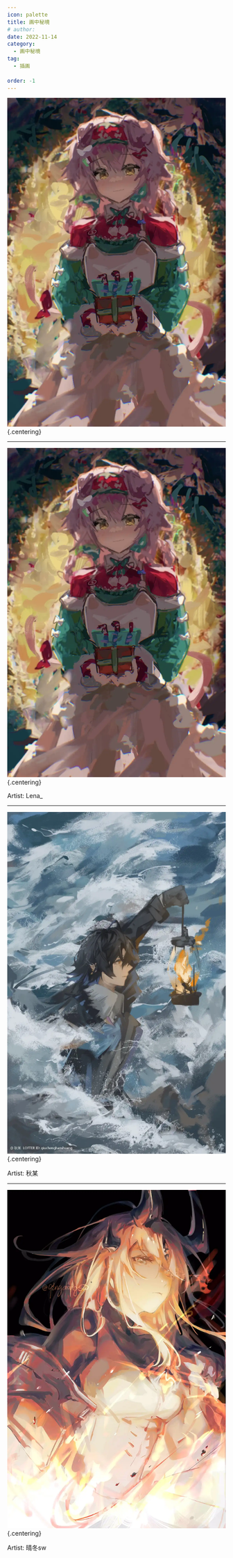 ```yaml
---
icon: palette
title: 画中秘境
# author: 
date: 2022-11-14
category:
  - 画中秘境
tag:
  - 插画

order: -1
---
```


![](./res/illustration/澄闪（Lena_）.webp) {.centering}

---

![](./res/illustration/澄闪（Lena_）.webp) {.centering}

Artist: Lena_

---

![](./res/illustration/流明（秋某）.webp) {.centering}

Artist: 秋某

---

![](./res/illustration/苇草（晴冬sw）.webp) {.centering}

Artist: 晴冬sw



<ArticleAd />